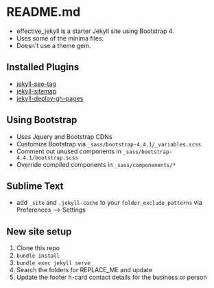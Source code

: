 # README.md

- effective_jekyll is a starter Jekyll site using Bootstrap 4.
- Uses some of the minima files.
- Doesn't use a theme gem.

## Installed Plugins

- [jekyll-seo-tag](https://github.com/jekyll/jekyll-seo-tag)
- [jekyll-sitemap](https://github.com/jekyll/jekyll-sitemap)
- [jekyll-deploy-gh-pages](https://github.com/marketplace/actions/jekyll-deploy-gh-pages)

## Using Bootstrap

- Uses Jquery and Bootstrap CDNs
- Customize Bootstrap via `_sass/bootstrap-4.4.1/_variables.scss`
- Comment out unused components in `_sass/bootstrap-4.4.1/bootstrap.scss`
- Override compiled components in `_sass/componenents/*`

## Sublime Text

- add `_site` and `.jekyll-cache` to your `folder_exclude_patterns` via Preferences --> Settings

## New site setup

1. Clone this repo
2. `bundle install`
3. `bundle exec jekyll serve`
4. Search the folders for REPLACE_ME and update
5. Update the footer h-card contact details for the business or person
